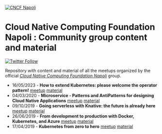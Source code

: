 [![CNCF Napoli](./logo/cncf-napoli.png)](https://community.cncf.io/napoli/)

# Cloud Native Computing Foundation Napoli : Community group content and material

[![Twitter Follow](https://img.shields.io/twitter/follow/cncfnapoli?style=social)](https://twitter.com/cncfnapoli)

Repository with content and material of all the meetups organized by the official [*Cloud Native Computing Foundation Napoli*](https://community.cncf.io/napoli/) group.

* 16/05/2023 - **How to extend Kubernetes: please welcome the operator pattern!** [meetup](https://community.cncf.io/events/details/cncf-napoli-presents-how-to-extend-kubernetes-please-welcome-the-operator-pattern/) [material](2023-05-16)
* 04/03/2020 - **Microservice - Patterns and AntiPatterns for designing Cloud Native Applications** [meetup](https://community.cncf.io/events/details/cncf-napoli-presents-microservice-patterns-and-antipatterns-for-designing-cloud-native-applications/) [material](2020-03-04)
* 09/10/2019 - **Going serverless with Knative: the future is already here** [meetup](https://community.cncf.io/events/details/cncf-cloud-native-computing-napoli-presents-going-serverless-with-knative-the-future-is-already-here/) [material](2019-10-09)
* 26/06/2019 - **From development to production with Docker, Kubernetes, and Azure** [meetup](https://community.cncf.io/events/details/cncf-cloud-native-computing-napoli-presents-from-development-to-production-with-docker-kubernetes-and-azure/) [material](2019-06-26)
* 17/04/2019 - **Kubernetes from zero to hero** [meetup](https://community.cncf.io/events/details/cncf-cloud-native-computing-napoli-presents-kubernetes-from-zero-to-hero/) [material](2019-04-17)

